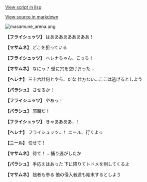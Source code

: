 [View script in lisp](../scripts/210131123.txt)

[View source in markdown](210131123.md)

![masamune_arena.png](../images/backgrounds/masamune_arena.png)

**【フライシュッツ】**
はあああああああああ！

**【マサムネ】**
どこを狙っている

**【フライシュッツ】**
ヘレナちゃん、こっち！

**【マサムネ】**
なにっ？
壁に穴を空けおった…

**【ヘレナ】**
三十六計何とやら、だな
仕方ない…ここは逃げるとしよう

**【パラシュ】**
させるか！

**【フライシュッツ】**
やあっ！

**【パラシュ】**
邪魔だ！

**【フライシュッツ】**
きゃああああ…！

**【ヘレナ】**
フライシュッツ…！
ニール、行くよっ

**【ニール】**
任せて！

**【マサムネ】**
待て！
…捕り逃がしたか

**【パラシュ】**
手応えはあった
下に降りてトドメを刺してくるよ

**【マサムネ】**
拙者も参る
他の侵入者達も始末するとしよう